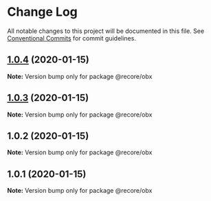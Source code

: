# Change Log

All notable changes to this project will be documented in this file.
See [Conventional Commits](https://conventionalcommits.org) for commit guidelines.

## [1.0.4](https://github.com/recore/recore/compare/@recore/obx@1.0.3...@recore/obx@1.0.4) (2020-01-15)

**Note:** Version bump only for package @recore/obx





## [1.0.3](https://github.com/recore/recore/compare/@recore/obx@1.0.2...@recore/obx@1.0.3) (2020-01-15)

**Note:** Version bump only for package @recore/obx





## 1.0.2 (2020-01-15)

**Note:** Version bump only for package @recore/obx





## 1.0.1 (2020-01-15)

**Note:** Version bump only for package @recore/obx
